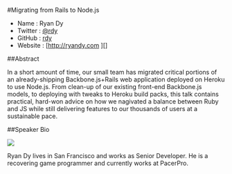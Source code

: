 #Migrating from Rails to Node.js

* Name      : Ryan Dy
* Twitter   : [@rdy][]
* GitHub    : [rdy][]
* Website   : [http://ryandy.com ][]

##Abstract

In a short amount of time, our small team has migrated critical portions of an already-shipping Backbone.js+Rails
web application deployed on Heroku to use Node.js. From clean-up of our existing front-end Backbone.js models, to deploying with tweaks to 
Heroku build packs, this talk contains practical, hard-won advice on how we nagivated a balance between Ruby and JS
while still delivering features to our thousands of users at a sustainable pace.

##Speaker Bio

![](https://raw.github.com/rdy/2013.cascadiajs.com/master/images/rdy.png)

Ryan Dy lives in San Francisco and works as Senior Developer. He is a recovering game programmer and currently works at PacerPro.

[@rdy]:http://twitter.com/rdy
[rdy]:http://github.com/rdy
[ryandy.com]:http://ryandy.com
[pacerpro.com]:http://www.pacerpro.com
